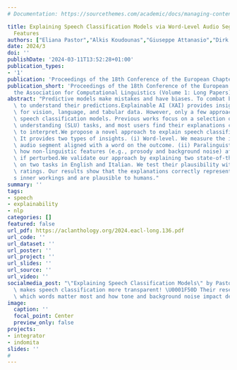 ```yaml
---
# Documentation: https://sourcethemes.com/academic/docs/managing-content/

title: Explaining Speech Classification Models via Word-Level Audio Segments and Paralinguistic
  Features
authors: ["Eliana Pastor","Alkis Koudounas","Giuseppe Attanasio","Dirk Hovy", "Elena Baralis"]
date: 2024/3
doi: ''
publishDate: '2024-03-11T13:52:28+01:00'
publication_types:
- '1'
publication: 'Proceedings of the 18th Conference of the European Chapter of the Association  for Computational Linguistics (Volume 1: Long Papers)'
publication_short: 'Proceedings of the 18th Conference of the European Chapter of
  the Association for Computational Linguistics (Volume 1: Long Papers)'
abstract: "Predictive models make mistakes and have biases. To combat both, we need\
  \ to understand their predictions.Explainable AI (XAI) provides insights into models\
  \ for vision, language, and tabular data. However, only a few approaches exist for\
  \ speech classification models. Previous works focus on a selection of spoken language\
  \ understanding (SLU) tasks, and most users find their explanations challenging\
  \ to interpret.We propose a novel approach to explain speech classification models.\
  \ It provides two types of insights. (i) Word-level. We measure the impact of each\
  \ audio segment aligned with a word on the outcome. (ii) Paralinguistic. We evaluate\
  \ how non-linguistic features (e.g., prosody and background noise) affect the outcome\
  \ if perturbed.We validate our approach by explaining two state-of-the-art SLU models\
  \ on two tasks in English and Italian. We test their plausibility with human subject\
  \ ratings. Our results show that the explanations correctly represent the model\u2019\
  s inner workings and are plausible to humans."
summary: ''
tags:
- speech
- explainability
- nlp
categories: []
featured: false
url_pdf: https://aclanthology.org/2024.eacl-long.136.pdf
url_code: ''
url_dataset: ''
url_poster: ''
url_project: ''
url_slides: ''
url_source: ''
url_video: ''
socialmedia_post: "\"Explaining Speech Classification Models\" by Pastor et al. (2024)\
  \ makes speech classification more transparent! \U0001F50D Their research reveals\
  \ which words matter most and how tone and background noise impact decisions."
image:
  caption: ''
  focal_point: Center
  preview_only: false
projects:
- integrator
- indomita
slides: ''
# 
---
```

